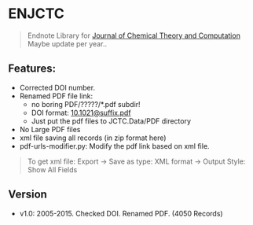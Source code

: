 # ENJCTC

> Endnote Library for [Journal of Chemical Theory and Computation](http://pubs.acs.org/journal/jctcce)   
> Maybe update per year..

## Features:

- Corrected DOI number.
- Renamed PDF file link:  
	- no boring PDF/?????/*.pdf subdir!
	- DOI format: 10.1021@suffix.pdf
	- Just put the pdf files to JCTC.Data/PDF directory 
- No Large PDF files
- xml file saving all records (in zip format here)
- pdf-urls-modifier.py: Modify the pdf link based on xml file.

> To get xml file: Export -> Save as type: XML format -> Output Style: Show All Fields

## Version

- v1.0: 2005-2015. Checked DOI. Renamed PDF. (4050 Records) 
